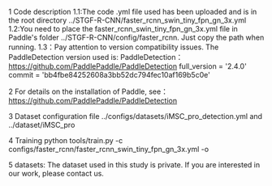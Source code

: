 1 Code description
  1.1:The code .yml file used has been uploaded and is in the root directory ../STGF-R-CNN/faster_rcnn_swin_tiny_fpn_gn_3x.yml
  1.2:You need to place the faster_rcnn_swin_tiny_fpn_gn_3x.yml file in Paddle's folder ../STGF-R-CNN/config/faster_rcnn. Just copy the path when running.
  1.3：Pay attention to version compatibility issues. The PaddleDetection version used is:
  PaddleDetection：https://github.com/PaddlePaddle/PaddleDetection
  full_version    = '2.4.0'
  commit          = 'bb4fbe84252608a3bb52dc794fec10af169b5c0e'

2 For details on the installation of Paddle, see：https://github.com/PaddlePaddle/PaddleDetection

3 Dataset configuration file
  ../configs/datasets/iMSC_pro_detection.yml and ../dataset/iMSC_pro

4 Training
   python tools/train.py -c configs/faster_rcnn/faster_rcnn_swin_tiny_fpn_gn_3x.yml -o

5 datasets: The dataset used in this study is private. If you are interested in our work, please contact us.


